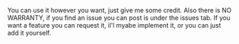 You can use it however you want, just give me some credit.
Also there is NO WARRANTY, if you find an issue you can post is under the issues tab.
If you want a feature you can request it, il'l myabe implement it, or you can just add it yourself.
